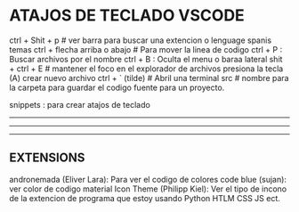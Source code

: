 # ATAJOS DE TECLADO VSCODE

ctrl + Shit + p # ver barra para buscar una extencion o lenguage spanis temas
ctrl + flecha arriba o abajo # Para mover la linea de codigo
ctrl + P : Buscar archivos por el nombre
ctrl + B : Oculta el menu o baraa lateral
shit + ctrl + E # mantener el foco en el explorador de archivos presiona la tecla (A) crear nuevo archivo
ctrl + ` (tilde) # Abril una terminal
src # nombre para la carpeta para guardar el codigo fuente para un proyecto.

snippets : para crear atajos de teclado

---

---

---

## EXTENSIONS

andronemada (Eliver Lara): Para ver el codigo de colores
code blue (sujan): ver color de codigo
material Icon Theme (Philipp Kiel): Ver el tipo de incono de la extencion de programa que estoy usando Python HTLM CSS JS ect.
